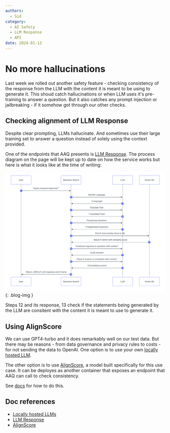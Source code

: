 ```yaml
---
authors:
  - Sid
category:
  - AI Safety
  - LLM Response
  - API
date: 2024-01-12
---
```

# No more hallucinations

Last week we rolled out another safety feature - checking consistency of the response
from the LLM with the content it is meant to be using to generate it.
This shoud catch hallucinations or when LLM uses it's pre-training to answer a question.
But it also catches any prompt injection or jailbreaking - if it somehow got through
our other checks.

<!-- more -->

## Checking alignment of LLM Response

Despite clear prompting, LLMs hallucinate. And sometimes use their large training
set to answer a question instead of solely using the context provided.

One of the endpoints that AAQ presents is
[LLM Response](../../components/qa-service/llm-response.md). The process diagram
on the page will be kept up to date on how the service works but here is what it looks
like at the time of writing:

![LLM Process Flow](../images/llm-response-processflow.png){: .blog-img }

Steps 12 and its response, 13 check if the statements being generated by the LLM
are consitent with the content it is meant to use to generate it.

## Using AlignScore

We can use GPT4-turbo and it does remarkably well on our test data. But there
may be reasons - from data governance and privacy rules to costs - for not sending the data
to OpenAI. One option is to use your own
[locally hosted LLM]("../../components/self_hosted_llms/index.md").

The other option is to use [AlignScore](../../components/align-score/index.md), a model
built specifically for this use case. It can be deployes as another container that
exposes an endpoint that AAQ can call to check consistency.

See [docs](../../components/align-score/deployment.md) for how to do this.

## Doc references

- [Locally hosted LLMs]("../../components/self_hosted_llms/index.md")
- [LLM Response](../../components/qa-service/llm-response.md)
- [AlignScore](../../components/align-score/index.md)
